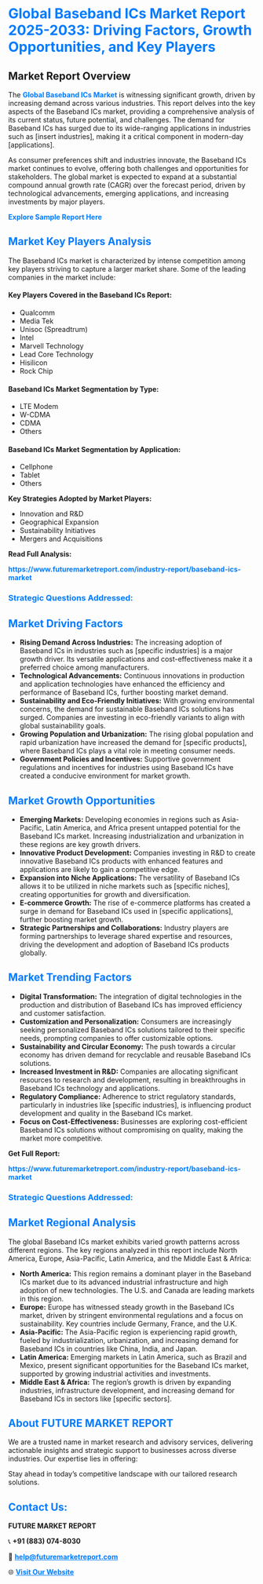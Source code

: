 <h1 style="color: #007BFF;">Global Baseband ICs Market Report 2025-2033: Driving Factors, Growth Opportunities, and Key Players</h1>

<section id="overview">
<h2>Market Report Overview</h2>
<p>The <a href="https://www.futuremarketreport.com/industry-report/baseband-ics-market" style="color: #007BFF; text-decoration: none;"><strong>Global Baseband ICs Market</strong></a> is witnessing significant growth, driven by increasing demand across various industries. This report delves into the key aspects of the Baseband ICs market, providing a comprehensive analysis of its current status, future potential, and challenges. The demand for Baseband ICs has surged due to its wide-ranging applications in industries such as [insert industries], making it a critical component in modern-day [applications].</p>
<p>As consumer preferences shift and industries innovate, the Baseband ICs market continues to evolve, offering both challenges and opportunities for stakeholders. The global market is expected to expand at a substantial compound annual growth rate (CAGR) over the forecast period, driven by technological advancements, emerging applications, and increasing investments by major players.</p>
</section>

<section id="overview">
<p><a href="https://www.futuremarketreport.com/request-sample/reportId=62774" style="color: #007BFF; text-decoration: none;"><strong>Explore Sample Report Here</strong></a></p>
</section>

<section id="key-players">
<h2 style="color: #007BFF;">Market Key Players Analysis</h2>
<p>The Baseband ICs market is characterized by intense competition among key players striving to capture a larger market share. Some of the leading companies in the market include:</p>
<h4>Key Players Covered in the Baseband ICs Report:</h4>
<ul><li>Qualcomm</li><li>Media Tek</li><li>Unisoc (Spreadtrum)</li><li>Intel</li><li>Marvell Technology</li><li>Lead Core Technology</li><li>Hisilicon</li><li>Rock Chip</li></ul>
<h4>Baseband ICs Market Segmentation by Type:</h4>
<ul><li>LTE Modem</li><li>W-CDMA</li><li>CDMA</li><li>Others</li></ul>

<h4>Baseband ICs Market Segmentation by Application:</h4>
<ul><li>Cellphone</li><li>Tablet</li><li>Others</li></ul>
<p><strong>Key Strategies Adopted by Market Players:</strong></p>
<ul>
<li>Innovation and R&D</li>
<li>Geographical Expansion</li>
<li>Sustainability Initiatives</li>
<li>Mergers and Acquisitions</li>
</ul>
</section>

<section>
<p><strong>Read Full Analysis: </strong></p><a href="https://www.futuremarketreport.com/industry-report/baseband-ics-market" style="color: #007BFF; text-decoration: none;"><strong>https://www.futuremarketreport.com/industry-report/baseband-ics-market</strong></a>
<h3 style="color: #007BFF;">Strategic Questions Addressed:</h3>
</section>

<section id="driving-factors">
<h2 style="color: #007BFF;">Market Driving Factors</h2>
<ul>
<li><strong>Rising Demand Across Industries:</strong> The increasing adoption of Baseband ICs in industries such as [specific industries] is a major growth driver. Its versatile applications and cost-effectiveness make it a preferred choice among manufacturers.</li>
<li><strong>Technological Advancements:</strong> Continuous innovations in production and application technologies have enhanced the efficiency and performance of Baseband ICs, further boosting market demand.</li>
<li><strong>Sustainability and Eco-Friendly Initiatives:</strong> With growing environmental concerns, the demand for sustainable Baseband ICs solutions has surged. Companies are investing in eco-friendly variants to align with global sustainability goals.</li>
<li><strong>Growing Population and Urbanization:</strong> The rising global population and rapid urbanization have increased the demand for [specific products], where Baseband ICs plays a vital role in meeting consumer needs.</li>
<li><strong>Government Policies and Incentives:</strong> Supportive government regulations and incentives for industries using Baseband ICs have created a conducive environment for market growth.</li>
</ul>
</section>

<section id="growth-opportunities">
<h2 style="color: #007BFF;">Market Growth Opportunities</h2>
<ul>
<li><strong>Emerging Markets:</strong> Developing economies in regions such as Asia-Pacific, Latin America, and Africa present untapped potential for the Baseband ICs market. Increasing industrialization and urbanization in these regions are key growth drivers.</li>
<li><strong>Innovative Product Development:</strong> Companies investing in R&D to create innovative Baseband ICs products with enhanced features and applications are likely to gain a competitive edge.</li>
<li><strong>Expansion into Niche Applications:</strong> The versatility of Baseband ICs allows it to be utilized in niche markets such as [specific niches], creating opportunities for growth and diversification.</li>
<li><strong>E-commerce Growth:</strong> The rise of e-commerce platforms has created a surge in demand for Baseband ICs used in [specific applications], further boosting market growth.</li>
<li><strong>Strategic Partnerships and Collaborations:</strong> Industry players are forming partnerships to leverage shared expertise and resources, driving the development and adoption of Baseband ICs products globally.</li>
</ul>
</section>

<section id="trending-factors">
<h2 style="color: #007BFF;">Market Trending Factors</h2>
<ul>
<li><strong>Digital Transformation:</strong> The integration of digital technologies in the production and distribution of Baseband ICs has improved efficiency and customer satisfaction.</li>
<li><strong>Customization and Personalization:</strong> Consumers are increasingly seeking personalized Baseband ICs solutions tailored to their specific needs, prompting companies to offer customizable options.</li>
<li><strong>Sustainability and Circular Economy:</strong> The push towards a circular economy has driven demand for recyclable and reusable Baseband ICs solutions.</li>
<li><strong>Increased Investment in R&D:</strong> Companies are allocating significant resources to research and development, resulting in breakthroughs in Baseband ICs technology and applications.</li>
<li><strong>Regulatory Compliance:</strong> Adherence to strict regulatory standards, particularly in industries like [specific industries], is influencing product development and quality in the Baseband ICs market.</li>
<li><strong>Focus on Cost-Effectiveness:</strong> Businesses are exploring cost-efficient Baseband ICs solutions without compromising on quality, making the market more competitive.</li>
</ul>
</section>

<section>
<p><strong>Get Full Report: </strong></p><a href="https://www.futuremarketreport.com/industry-report/baseband-ics-market" style="color: #007BFF; text-decoration: none;"><strong>https://www.futuremarketreport.com/industry-report/baseband-ics-market</strong></a>
<h3 style="color: #007BFF;">Strategic Questions Addressed:</h3>
</section>


<section id="regional-analysis">
<h2 style="color: #007BFF;">Market Regional Analysis</h2>
<p>The global Baseband ICs market exhibits varied growth patterns across different regions. The key regions analyzed in this report include North America, Europe, Asia-Pacific, Latin America, and the Middle East & Africa:</p>
<ul>
<li><strong>North America:</strong> This region remains a dominant player in the Baseband ICs market due to its advanced industrial infrastructure and high adoption of new technologies. The U.S. and Canada are leading markets in this region.</li>
<li><strong>Europe:</strong> Europe has witnessed steady growth in the Baseband ICs market, driven by stringent environmental regulations and a focus on sustainability. Key countries include Germany, France, and the U.K.</li>
<li><strong>Asia-Pacific:</strong> The Asia-Pacific region is experiencing rapid growth, fueled by industrialization, urbanization, and increasing demand for Baseband ICs in countries like China, India, and Japan.</li>
<li><strong>Latin America:</strong> Emerging markets in Latin America, such as Brazil and Mexico, present significant opportunities for the Baseband ICs market, supported by growing industrial activities and investments.</li>
<li><strong>Middle East & Africa:</strong> The region’s growth is driven by expanding industries, infrastructure development, and increasing demand for Baseband ICs in sectors like [specific sectors].</li>
</ul>
</section>

<footer>
<h2 style="color: #007BFF;">About FUTURE MARKET REPORT</h2>
<p>We are a trusted name in market research and advisory services, delivering actionable insights and strategic support to businesses across diverse industries. Our expertise lies in offering:</p>

<p>Stay ahead in today’s competitive landscape with our tailored research solutions.</p>

<h2 style="color: #007BFF;">Contact Us:</h2>
<p><strong>FUTURE MARKET REPORT</strong></p>
<p>📞 <strong>+91 (883) 074-8030</strong></p>
<p>📧 <strong><a href="mailto:help@futuremarketreport.com" style="color: #007BFF;">help@futuremarketreport.com</a></strong></p>
<p>🌐 <strong><a href="https://www.futuremarketreport.com/" style="color: #007BFF;">Visit Our Website</a></strong></p>
</footer>